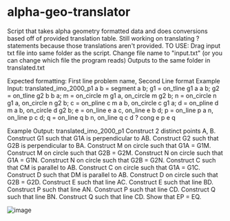 # alpha-geo-translator
Script that takes alpha geometry formatted data and does conversions based off of provided translation table.
Still working on translating ? statements because those translations aren't provided.
TO USE:
Drag input txt file into same folder as the script. Change file name to "input.txt" (or you can change which file the program reads)
Outputs to the same folder in translated.txt

Expected formatting: First line problem name, Second Line format
Example Input:
translated_imo_2000_p1
a b = segment a b; g1 = on_tline g1 a a b; g2 = on_tline g2 b b a; m = on_circle m g1 a, on_circle m g2 b; n = on_circle n g1 a, on_circle n g2 b; c = on_pline c m a b, on_circle c g1 a; d = on_pline d m a b, on_circle d g2 b; e = on_line e a c, on_line e b d; p = on_line p a n, on_line p c d; q = on_line q b n, on_line q c d ? cong e p e q

Example Output:
translated_imo_2000_p1
Construct 2 distinct points A, B. Construct G1 such that G1A is perpendicular to AB. Construct G2 such that G2B is perpendicular to BA. Construct M on circle such that G1A = G1M. Construct M on circle such that G2B = G2M. Construct N on circle such that G1A = G1N. Construct N on circle such that G2B = G2N. Construct C such that CM is parallel to AB. Construct C on circle such that G1A = G1C. Construct D such that DM is parallel to AB. Construct D on circle such that G2B = G2D. Construct E such that line AC. Construct E such that line BD. Construct P such that line AN. Construct P such that line CD. Construct Q such that line BN. Construct Q such that line CD. Show that EP = EQ. 

![image](https://github.com/jguo55/alpha-geo-translator/assets/148511131/3df9a420-07c9-4c98-ac9d-fab6121c7b3b)
